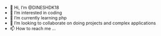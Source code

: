 - 👋 Hi, I’m @DINESHDK18
- 👀 I’m interested in coding
- 🌱 I’m currently learning php
- 💞️ I’m looking to collaborate on doing projects and complex applications
- 📫 How to reach me ...

<!---
DINESHDK18/DINESHDK18 is a ✨ special ✨ repository because its `README.md` (this file) appears on your GitHub profile.
You can click the Preview link to take a look at your changes.
--->
